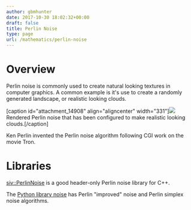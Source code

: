 ```yaml
---
author: gbmhunter
date: 2017-10-30 18:02:32+00:00
draft: false
title: Perlin Noise
type: page
url: /mathematics/perlin-noise
---
```


# Overview




Perlin noise is commonly used to create natural looking textures in computer graphics. A common example is it's use to create a randomly generated landscape, or realistic looking clouds.



[caption id="attachment_14908" align="aligncenter" width="331"][![](http://blog.mbedded.ninja/wp-content/uploads/2017/10/perlin-noise-cloud-example.png)
](http://blog.mbedded.ninja/wp-content/uploads/2017/10/perlin-noise-cloud-example.png) Rendered Perlin noise that has been configured to make realistic looking clouds.[/caption]



Ken Perlin invented the Perlin noise algorithm following CGI work on the movie Tron.




# Libraries




[siv::PerlinNoise](https://github.com/Reputeless/PerlinNoise) is a good header-only Perlin noise library for C++.




The [Python library noise](https://pypi.python.org/pypi/noise/) has Perlin "improved" noise and Perlin simplex noise algorithms.
